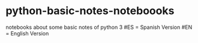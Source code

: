 # python-basic-notes-noteboooks
notebooks about some basic notes of python 3
#ES = Spanish Version
#EN = English Version
